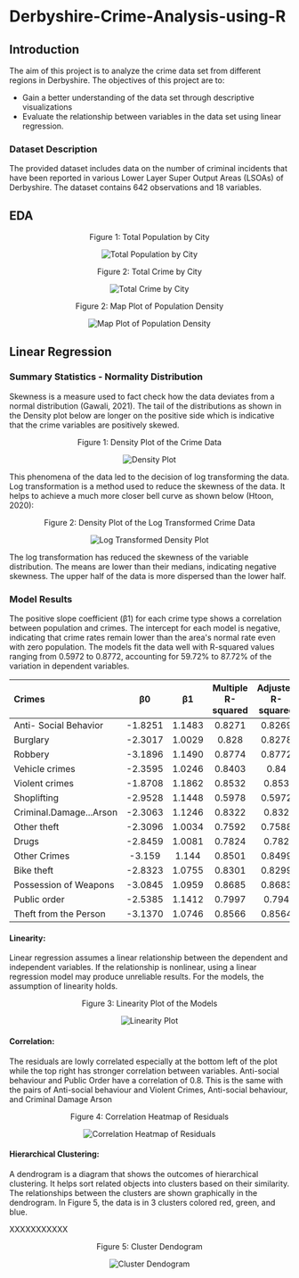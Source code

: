 # Derbyshire-Crime-Analysis-using-R

## Introduction

The aim of this project is to analyze the crime data set from different regions in Derbyshire. The objectives of this project are to: 

 - Gain a better understanding of the data set through descriptive visualizations 
 - Evaluate the relationship between variables in the data set using linear regression.


### Dataset Description
The provided dataset includes data on the number of criminal incidents that have been reported in various Lower Layer Super Output Areas (LSOAs) of Derbyshire. The dataset contains 642 observations and 18 variables. 

## EDA


<p align="center">
Figure 1: Total Population by City
 </p>
 
<p align="center">
 <img src="https://github.com/siraug/Derbyshire-Crime-Analysis-With-R/assets/122705182/d941e0fa-bc4b-4c0c-9873-ea11526f0792" alt="Total Population by City">
</p>


<p align="center">
Figure 2: Total Crime by City
 </p>
 
<p align="center">
<img src="https://github.com/siraug/Derbyshire-Crime-Analysis-With-R/assets/122705182/823e5e9d-e720-4ea2-b83b-24d651c78438" alt="Total Crime by City">
</p>


<p align="center">
Figure 2: Map Plot of Population Density
 </p>

<p align="center">
<img src="https://github.com/siraug/Derbyshire-Crime-Analysis-With-R/assets/122705182/dfa8714d-84a4-4e3f-bb88-d7955905770b" alt="Map Plot of Population Density">
</p>


















## Linear Regression
### Summary Statistics - Normality Distribution

Skewness is a measure used to fact check how the data deviates from a normal distribution (Gawali, 2021). The tail of the distributions as shown in the Density plot below are longer on the positive side which is indicative that the crime variables are positively skewed.

<p align="center">
Figure 1: Density Plot of the Crime Data
 </p>

<p align="center">
  <img src="https://github.com/siraug/Derbyshire-Crime-Analysis-With-R/assets/122705182/3973f643-a97c-4955-8f43-863622c551e9" alt="Density Plot">
</p>

 
This phenomena of the data led to the decision of log transforming the data. Log transformation is a method used to reduce the skewness of the data. It helps to achieve a much more closer bell curve as shown below (Htoon, 2020):


<p align="center">
Figure 2: Density Plot of the Log Transformed Crime Data
 </p>

<p align="center">
  <img src="https://github.com/siraug/Derbyshire-Crime-Analysis-With-R/assets/122705182/a2d31d1c-68d0-406c-8749-8a41853bb5eb" alt="Log Transformed Density Plot">
</p>

 The log transformation has reduced the skewness of the variable distribution. The means are lower than their medians, indicating negative skewness. The upper half of the data is more dispersed than the lower half.


### Model Results
The positive slope coefficient (β1) for each crime type shows a correlation between population and crimes. The intercept for each model is negative, indicating that crime rates remain lower than the area's normal rate even with zero population. The models fit the data well with R-squared values ranging from 0.5972 to 0.8772, accounting for 59.72% to 87.72% of the variation in dependent variables.


| Crimes | β0 | β1 |Multiple R-squared | Adjusted R-squared |
| :--- |:---: |:---: |:---: |:---: |
| Anti- Social Behavior | -1.8251	 | 1.1483	 | 0.8271	 | 0.8269 |
| Burglary | -2.3017	| 1.0029	| 0.828	| 0.8278 |
| Robbery	| -3.1896	| 1.1490	| 0.8774	| 0.8772 |
| Vehicle crimes	| -2.3595	| 1.0246	| 0.8403	| 0.84 |
| Violent crimes	| -1.8708	| 1.1862	| 0.8532	| 0.853 |
| Shoplifting	| -2.9528	| 1.1448	| 0.5978	| 0.5972 |
| Criminal.Damage...Arson	| -2.3063	| 1.1246	| 0.8322	| 0.832 |
| Other theft	| -2.3096	| 1.0034	| 0.7592	| 0.7588 |
| Drugs	| -2.8459	| 1.0081	| 0.7824	| 0.782 |
| Other Crimes	| -3.159	| 1.144	| 0.8501	| 0.8499 |
| Bike theft	| -2.8323	| 1.0755	| 0.8301	| 0.8299 |
| Possession of Weapons	| -3.0845	| 1.0959	| 0.8685	| 0.8683 |
| Public order	| -2.5385	| 1.1412	| 0.7997	| 0.794 |
| Theft from the Person	| -3.1370	| 1.0746	| 0.8566	| 0.8564 |

#### Linearity: 
Linear regression assumes a linear relationship between the dependent and independent variables. If the relationship is nonlinear, using a linear regression model may produce unreliable results. For the models, the assumption of linearity holds.

<p align="center">
Figure 3: Linearity Plot of the Models
 </p>
 
<p align="center">
  <img src="https://github.com/siraug/Derbyshire-Crime-Analysis-With-R/assets/122705182/c66a77a9-e7d8-46dd-a705-2cb468234b5f" alt="Linearity Plot">
</p>


#### Correlation:
The residuals are lowly correlated especially at the bottom left of the plot while the top right has stronger correlation between variables. Anti-social behaviour and Public Order have a correlation of 0.8. This is the same with the pairs of Anti-social behaviour and Violent Crimes, Anti-social behaviour, and Criminal Damage Arson

<p align="center">
Figure 4: Correlation Heatmap of Residuals
</p>

<p align="center">
  <img src="https://github.com/siraug/Derbyshire-Crime-Analysis-With-R/assets/122705182/2ab95509-8163-4671-bbf0-f31a2838b00e" alt="Correlation Heatmap of Residuals">
</p>


#### Hierarchical Clustering:
A dendrogram is a diagram that shows the outcomes of hierarchical clustering. It helps sort related objects into clusters based on their similarity. The relationships between the clusters are shown graphically in the dendrogram. In Figure 5, the data is in 3 clusters colored red, green, and blue.

XXXXXXXXXXX
   
<p align="center">
 Figure 5: Cluster Dendogram
</p>


<p align="center">
  <img src="https://github.com/siraug/Derbyshire-Crime-Analysis-With-R/assets/122705182/1889be29-d13c-4c9d-854f-1da2c03b05a4" alt="Cluster Dendogram">
</p>




















